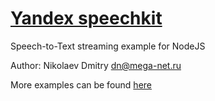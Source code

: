 # [Yandex speechkit](https://cloud.yandex.ru/services/speechkit)
Speech-to-Text streaming example for NodeJS

Author: Nikolaev Dmitry <dn@mega-net.ru>

More examples can be found [here](https://github.com/yandex-cloud/cloudapi/)
